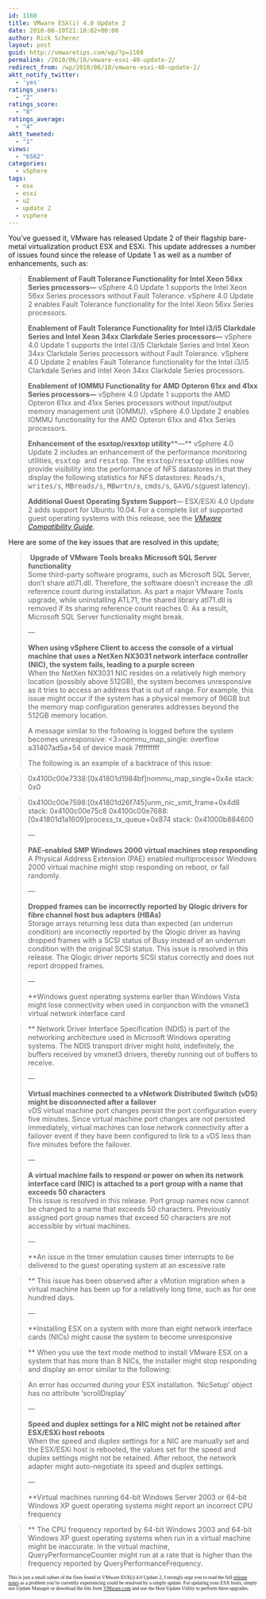 ```yaml
---
id: 1160
title: VMware ESX(i) 4.0 Update 2
date: 2010-06-10T21:10:02+00:00
author: Rick Scherer
layout: post
guid: http://vmwaretips.com/wp/?p=1160
permalink: /2010/06/10/vmware-esxi-40-update-2/
redirect_from: /wp/2010/06/10/vmware-esxi-40-update-2/
aktt_notify_twitter:
  - 'yes'
ratings_users:
  - "2"
ratings_score:
  - "8"
ratings_average:
  - "4"
aktt_tweeted:
  - "1"
views:
  - "6562"
categories:
  - vSphere
tags:
  - esx
  - esxi
  - u2
  - update 2
  - vsphere
---
```

You&#8217;ve guessed it, VMware has released Update 2 of their flagship bare-metal virtualization product ESX and ESXi. This update addresses a number of issues found since the release of Update 1 as well as a number of enhancements, such as:

> **Enablement of Fault Tolerance Functionality for Intel Xeon 56xx Series processors—** vSphere 4.0 Update 1 supports the Intel Xeon 56xx Series processors without Fault Tolerance. vSphere 4.0 Update 2 enables Fault Tolerance functionality for the Intel Xeon 56xx Series processors.
> 
> **Enablement of Fault Tolerance Functionality for Intel i3/i5 Clarkdale Series and Intel Xeon 34xx Clarkdale Series processors—** vSphere 4.0 Update 1 supports the Intel i3/i5 Clarkdale Series and Intel Xeon 34xx Clarkdale Series processors without Fault Tolerance. vSphere 4.0 Update 2 enables Fault Tolerance functionality for the Intel i3/i5 Clarkdale Series and Intel Xeon 34xx Clarkdale Series processors.
> 
> **Enablement of IOMMU Functionality for AMD Opteron 61xx and 41xx Series processors—** vSphere 4.0 Update 1 supports the AMD Opteron 61xx and 41xx Series processors without input/output memory management unit (IOMMU). vSphere 4.0 Update 2 enables IOMMU functionality for the AMD Opteron 61xx and 41xx Series processors.
> 
> **Enhancement of the esxtop/resxtop utility****—** vSphere 4.0 Update 2 includes an enhancement of the performance monitoring utilities, <tt>esxtop </tt>and <tt>resxtop</tt>. The <tt>esxtop</tt>/<tt>resxtop</tt> utilities now provide visibility into the performance of NFS datastores in that they display the following statistics for NFS datastores: <tt>Reads/s</tt>, <tt>writes/s</tt>, <tt>MBreads/s</tt>, <tt>MBwrtn/s</tt>, <tt>cmds/s</tt>, <tt>GAVG/s</tt>(guest latency).
> 
> **Additional Guest Operating System Support**— ESX/ESXi 4.0 Update 2 adds support for Ubuntu 10.04. For a complete list of supported guest operating systems with this release, see the <a href="http://www.vmware.com/resources/compatibility/search.php" target="_blank"><em>VMware Compatibility Guide</em></a>.



Here are some of the key issues that are resolved in this update;

> <p align="left">
>    <strong>Upgrade of VMware Tools breaks Microsoft SQL Server functionality<br /> </strong>Some third-party software programs, such as Microsoft SQL Server, don&#8217;t share atl71.dll. Therefore, the software doesn&#8217;t increase the .dll reference count during installation. As part a major VMware Tools upgrade, while uninstalling ATL71, the shared library atl71.dll is removed if its sharing reference count reaches 0. As a result, Microsoft SQL Server functionality might break. 
> </p>
> 
> &#8212;
> 
> <p align="left">
>   <strong>When using vSphere Client to access the console of a virtual machine that uses a NetXen NX3031 network interface controller (NIC), the system fails, leading to a purple screen<br /> </strong>When the NetXen NX3031 NIC resides on a relatively high memory location (possibly above 512GB), the system becomes unresponsive as it tries to access an address that is out of range. For example, this issue might occur if the system has a physical memory of 96GB but the memory map configuration generates addresses beyond the 512GB memory location.
> </p>
> 
> A message similar to the following is logged before the system becomes unresponsive: <3>nommu\_map\_single: overflow a31407ad5a+54 of device mask 7fffffffff
> 
> The following is an example of a backtrace of this issue:
  
> 0x4100c00e7338:[0x41801d1984bf]nommu\_map\_single+0x4e stack: 0x0
  
> 0x4100c00e7598:[0x41801d26f745]unm\_nic\_xmit\_frame+0x4d8 stack: 0x4100c00e75c8 0x4100c00e7688:[0x41801d1a1609]process\_tx_queue+0x874 stack: 0x41000b884600
> 
> &#8212;
> 
> <p align="left">
>   <strong>PAE-enabled SMP Windows 2000 virtual machines stop responding<br /> </strong>A Physical Address Extension (PAE) enabled multiprocessor Windows 2000 virtual machine might stop responding on reboot, or fail randomly.
> </p>
> 
> &#8212;
> 
> <p align="left">
>   <strong>Dropped frames can be incorrectly reported by Qlogic drivers for fibre channel host bus adapters (HBAs)<br /> </strong>Storage arrays returning less data than expected (an underrun condition) are incorrectly reported by the Qlogic driver as having dropped frames with a SCSI status of Busy instead of an underrun condition with the original SCSI status. This issue is resolved in this release. The Qlogic driver reports SCSI status correctly and does not report dropped frames.
> </p>
> 
> &#8212;
> 
> **Windows guest operating systems earlier than Windows Vista might lose connectivity when used in conjunction with the vmxnet3 virtual network interface card
  
>** Network Driver Interface Specification (NDIS) is part of the networking architecture used in Microsoft Windows operating systems. The NDIS transport driver might hold, indefinitely, the buffers received by vmxnet3 drivers, thereby running out of buffers to receive.
> 
> &#8212;
> 
> <p align="left">
>   <strong>Virtual machines connected to a vNetwork Distributed Switch (vDS) might be disconnected after a failover<br /> </strong>vDS virtual machine port changes persist the port configuration every five minutes. Since virtual machine port changes are not persisted immediately, virtual machines can lose network connectivity after a failover event if they have been configured to link to a vDS less than five minutes before the failover.
> </p>
> 
> &#8212;
> 
> <p align="left">
>   <strong>A virtual machine fails to respond or power on when its network interface card (NIC) is attached to a port group with a name that exceeds 50 characters<br /> </strong>This issue is resolved in this release. Port group names now cannot be changed to a name that exceeds 50 characters. Previously assigned port group names that exceed 50 characters are not accessible by virtual machines.
> </p>
> 
> &#8212;
> 
> **An issue in the timer emulation causes timer interrupts to be delivered to the guest operating system at an excessive rate
  
>** This issue has been observed after a vMotion migration when a virtual machine has been up for a relatively long time, such as for one hundred days.
> 
> &#8212;
> 
> **Installing ESX on a system with more than eight network interface cards (NICs) might cause the system to become unresponsive
  
>** When you use the text mode method to install VMware ESX on a system that has more than 8 NICs, the installer might stop responding and display an error similar to the following:
  
> An error has occurred during your ESX installation. &#8216;NicSetup&#8217; object has no attribute &#8216;scrollDisplay&#8217;
> 
> &#8212;
> 
> <p align="left">
>   <strong>Speed and duplex settings for a NIC might not be retained after ESX/ESXi host reboots<br /> </strong>When the speed and duplex settings for a NIC are manually set and the ESX/ESXi host is rebooted, the values set for the speed and duplex settings might not be retained. After reboot, the network adapter might auto-negotiate its speed and duplex settings.
> </p>
> 
> &#8212; 
> 
> **Virtual machines running 64-bit Windows Server 2003 or 64-bit Windows XP guest operating systems might report an incorrect CPU frequency
  
>** The CPU frequency reported by 64-bit Windows 2003 and 64-bit Windows XP guest operating systems when run in a virtual machine might be inaccurate. In the virtual machine, QueryPerformanceCounter might run at a rate that is higher than the frequency reported by QueryPerformanceFrequency.
> 
> <span style="font-family: Arial,Arial; font-size: x-small;"><span style="font-family: Arial,Arial; font-size: x-small;"></span></span>

<span style="font-family: Arial,Arial; font-size: x-small;"><span style="font-family: Arial,Arial; font-size: x-small;"><span style="font-family: Courier New,Courier New; font-size: x-small;"><span style="font-family: Courier New,Courier New; font-size: x-small;"><span style="font-family: Arial,Arial; font-size: x-small;"><span style="font-family: Arial,Arial; font-size: x-small;"><span style="font-family: Arial,Arial; font-size: x-small;"><span style="font-family: Arial,Arial; font-size: x-small;"><span style="font-family: Lucida Sans Unicode;">This is just a small subset of the fixes found in VMware ESX(i) 4.0 Update 2, I strongly urge you to read the full <a href="http://www.vmware.com/support/vsphere4/doc/vsp_esx40_u2_rel_notes.html" target="_blank">release notes</a> as a problem you&#8217;re currently experiencing could be resolved by a simply update. For updating your ESX hosts, simply use Update Manager or download the bits from <a href="http://downloads.vmware.com/d/details/esx40u2/ZHcqYmRoZWViZHR3ZA==" target="_blank">VMware.com</a> and use the Host Update Utility to perform these upgrades.</span></span></span></span></span></span></span></span></span>